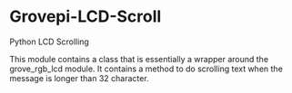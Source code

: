 # Grovepi-LCD-Scroll
Python LCD Scrolling

This module contains a class that is essentially a wrapper around the grove_rgb_lcd module. It contains a method to do scrolling text
when the message is longer than 32 character.

